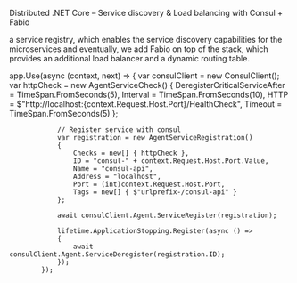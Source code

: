 Distributed .NET Core – Service discovery & Load balancing with Consul + Fabio

 a service registry, which enables the service discovery capabilities for the microservices and eventually, we add Fabio on top of the stack, which provides an additional load balancer and a dynamic routing table.
 
 
app.Use(async (context, next) =>
            {
                var consulClient = new ConsulClient();
                var httpCheck = new AgentServiceCheck()
                {
                    DeregisterCriticalServiceAfter = TimeSpan.FromSeconds(5),
                    Interval = TimeSpan.FromSeconds(10),
                    HTTP = $"http://localhost:{context.Request.Host.Port}/HealthCheck",
                    Timeout = TimeSpan.FromSeconds(5)
                };

                // Register service with consul
                var registration = new AgentServiceRegistration()
                {
                    Checks = new[] { httpCheck },
                    ID = "consul-" + context.Request.Host.Port.Value,
                    Name = "consul-api",
                    Address = "localhost",
                    Port = (int)context.Request.Host.Port,
                    Tags = new[] { $"urlprefix-/consul-api" }
                };

                await consulClient.Agent.ServiceRegister(registration);

                lifetime.ApplicationStopping.Register(async () =>
                {
                    await consulClient.Agent.ServiceDeregister(registration.ID);
                });
            });           
